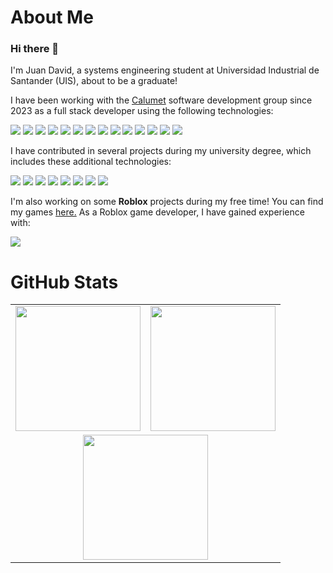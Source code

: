 # About Me
### Hi there 👋

I'm Juan David, a systems engineering student at Universidad Industrial de Santander (UIS), about to be a graduate!

I have been working with the [Calumet](https://github.com/calumet) software development group since 2023 as a full stack developer using the following technologies:
<p>
  <img src="https://img.shields.io/badge/HTML-%23E34F26.svg?logo=html5&logoColor=white">
  <img src="https://img.shields.io/badge/CSS-1572B6?logo=css3&logoColor=fff">
  <img src="https://img.shields.io/badge/JavaScript-F7DF1E?logo=javascript&logoColor=000">
  <img src="https://img.shields.io/badge/Docker-2496ED?logo=docker&logoColor=fff">
  <img src="https://img.shields.io/badge/Java-%23ED8B00.svg?logo=openjdk&logoColor=white">
  <img src="https://img.shields.io/badge/Tomcat-F8DC75?style=flat&logo=apache-tomcat&logoColor=black">
  <img src="https://img.shields.io/badge/Node.js-6DA55F?logo=node.js&logoColor=white">
  <img src="https://img.shields.io/badge/jQuery-0769AD?style=flat&logo=jquery&logoColor=white">
  <img src="https://img.shields.io/badge/MySQL-4479A1?logo=mysql&logoColor=fff">
  <img src="https://img.shields.io/badge/Git-F05032?logo=git&logoColor=fff">
  <img src="https://img.shields.io/badge/GitHub-%23121011.svg?logo=github&logoColor=white">
  <img src="https://img.shields.io/badge/GitHub_Actions-2088FF?logo=github-actions&logoColor=white">
  <img src="https://img.shields.io/badge/NetBeans%20IDE-1B6AC6.svg?logo=apache-netbeans-ide&logoColor=white">
  <img src="https://custom-icon-badges.demolab.com/badge/Visual%20Studio%20Code-0078d7.svg?logo=vsc&logoColor=white">
</p>

I have contributed in several projects during my university degree, which includes these additional technologies:
<p>
  <img src="https://img.shields.io/badge/Spring%20Boot-6DB33F?logo=springboot&logoColor=fff">
  <img src="https://img.shields.io/badge/React-%2320232a.svg?logo=react&logoColor=%2361DAFB">
  <img src="https://img.shields.io/badge/Kubernetes-326CE5?logo=kubernetes&logoColor=fff">
  <img src="https://img.shields.io/badge/MariaDB-003545?logo=mariadb&logoColor=white">
  <img src="https://img.shields.io/badge/Flutter-02569B?logo=flutter&logoColor=fff">
  <img src="https://img.shields.io/badge/Dart-%230175C2.svg?logo=dart&logoColor=white">
  <img src="https://img.shields.io/badge/Angular-%23DD0031.svg?logo=angular&logoColor=white">
  <img src="https://img.shields.io/badge/TypeScript-3178C6?logo=typescript&logoColor=fff">
  
</p>

I'm also working on some **Roblox** projects during my free time! You can find my games [here.](https://www.roblox.com/groups/11529724/Untethered-Games)
As a Roblox game developer, I have gained experience with:
<p>
  <img src="https://img.shields.io/badge/Lua-%232C2D72.svg?logo=lua&logoColor=white">
</p>

# GitHub Stats

<table align="center">
  <tr>
    <td>
      <a href="https://github.com/UntetheredJ">
        <img height=200 src="https://github-readme-stats.vercel.app/api?username=UntetheredJ&show_icons=true&hide_border=true&theme=dracula" />
      </a>
    </td>
    <td>
      <a href="https://github.com/UntetheredJ">
        <img height=200 src="https://github-readme-stats.vercel.app/api/top-langs?username=UntetheredJ&layout=compact&langs_count=8&hide_border=true&card_width=320&theme=dracula" />
      </a>
    </td>
  </tr>
  <tr>
    <td colspan=2 align=center>
      <a href="https://github.com/UntetheredJ">
        <img height=200 src="https://streak-stats.demolab.com/?user=UntetheredJ&theme=dracula&hide_border=true" />
      </a>
    </td>
  </tr>
</table>


